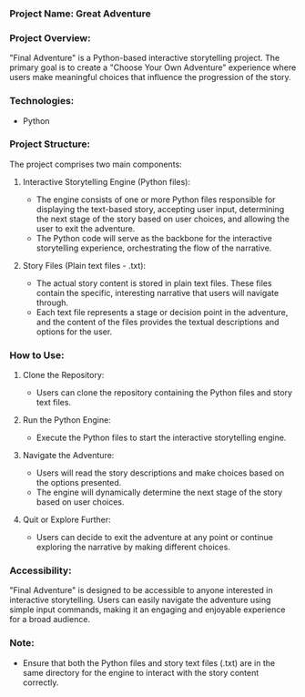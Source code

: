 
### Project Name: Great Adventure

### Project Overview:
"Final Adventure" is a Python-based interactive storytelling project. The primary goal is to create a "Choose Your Own Adventure" experience where users make meaningful choices that influence the progression of the story.

### Technologies:
- Python

### Project Structure:
The project comprises two main components:

1. Interactive Storytelling Engine (Python files):
   - The engine consists of one or more Python files responsible for displaying the text-based story, accepting user input, determining the next stage of the story based on user choices, and allowing the user to exit the adventure.
   - The Python code will serve as the backbone for the interactive storytelling experience, orchestrating the flow of the narrative.

2. Story Files (Plain text files - .txt):
   - The actual story content is stored in plain text files. These files contain the specific, interesting narrative that users will navigate through.
   - Each text file represents a stage or decision point in the adventure, and the content of the files provides the textual descriptions and options for the user.

### How to Use:
1. Clone the Repository:
   - Users can clone the repository containing the Python files and story text files.

2. Run the Python Engine:
   - Execute the Python files to start the interactive storytelling engine.

3. Navigate the Adventure:
   - Users will read the story descriptions and make choices based on the options presented.
   - The engine will dynamically determine the next stage of the story based on user choices.

4. Quit or Explore Further:
   - Users can decide to exit the adventure at any point or continue exploring the narrative by making different choices.

### Accessibility:
"Final Adventure" is designed to be accessible to anyone interested in interactive storytelling. Users can easily navigate the adventure using simple input commands, making it an engaging and enjoyable experience for a broad audience.

### Note:
- Ensure that both the Python files and story text files (.txt) are in the same directory for the engine to interact with the story content correctly.
